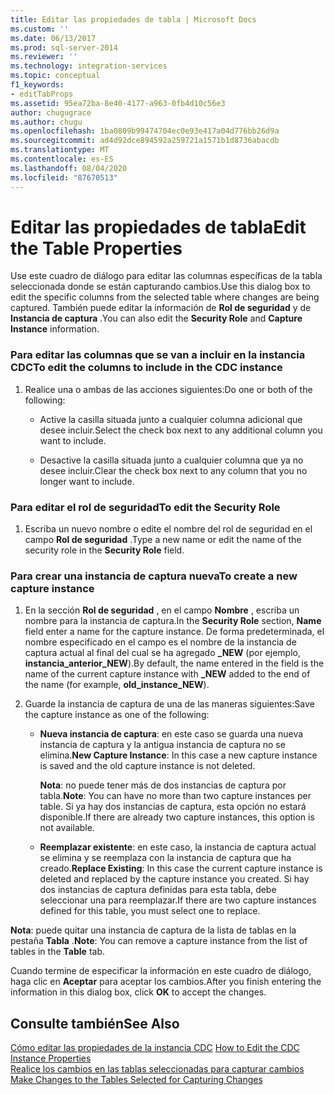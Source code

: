 ```yaml
---
title: Editar las propiedades de tabla | Microsoft Docs
ms.custom: ''
ms.date: 06/13/2017
ms.prod: sql-server-2014
ms.reviewer: ''
ms.technology: integration-services
ms.topic: conceptual
f1_keywords:
- editTabProps
ms.assetid: 95ea72ba-8e40-4177-a963-0fb4d10c56e3
author: chugugrace
ms.author: chugu
ms.openlocfilehash: 1ba0809b99474704ec0e93e417a04d776bb26d9a
ms.sourcegitcommit: ad4d92dce894592a259721a1571b1d8736abacdb
ms.translationtype: MT
ms.contentlocale: es-ES
ms.lasthandoff: 08/04/2020
ms.locfileid: "87670513"
---
```

# <a name="edit-the-table-properties"></a><span data-ttu-id="71b34-102">Editar las propiedades de tabla</span><span class="sxs-lookup"><span data-stu-id="71b34-102">Edit the Table Properties</span></span>
  <span data-ttu-id="71b34-103">Use este cuadro de diálogo para editar las columnas específicas de la tabla seleccionada donde se están capturando cambios.</span><span class="sxs-lookup"><span data-stu-id="71b34-103">Use this dialog box to edit the specific columns from the selected table where changes are being captured.</span></span> <span data-ttu-id="71b34-104">También puede editar la información de **Rol de seguridad** y de **Instancia de captura** .</span><span class="sxs-lookup"><span data-stu-id="71b34-104">You can also edit the **Security Role** and **Capture Instance** information.</span></span>  
  
### <a name="to-edit-the-columns-to-include-in-the-cdc-instance"></a><span data-ttu-id="71b34-105">Para editar las columnas que se van a incluir en la instancia CDC</span><span class="sxs-lookup"><span data-stu-id="71b34-105">To edit the columns to include in the CDC instance</span></span>  
  
1.  <span data-ttu-id="71b34-106">Realice una o ambas de las acciones siguientes:</span><span class="sxs-lookup"><span data-stu-id="71b34-106">Do one or both of the following:</span></span>  
  
    -   <span data-ttu-id="71b34-107">Active la casilla situada junto a cualquier columna adicional que desee incluir.</span><span class="sxs-lookup"><span data-stu-id="71b34-107">Select the check box next to any additional column you want to include.</span></span>  
  
    -   <span data-ttu-id="71b34-108">Desactive la casilla situada junto a cualquier columna que ya no desee incluir.</span><span class="sxs-lookup"><span data-stu-id="71b34-108">Clear the check box next to any column that you no longer want to include.</span></span>  
  
### <a name="to-edit-the-security-role"></a><span data-ttu-id="71b34-109">Para editar el rol de seguridad</span><span class="sxs-lookup"><span data-stu-id="71b34-109">To edit the Security Role</span></span>  
  
1.  <span data-ttu-id="71b34-110">Escriba un nuevo nombre o edite el nombre del rol de seguridad en el campo **Rol de seguridad** .</span><span class="sxs-lookup"><span data-stu-id="71b34-110">Type a new name or edit the name of the security role in the **Security Role** field.</span></span>  
  
### <a name="to-create-a-new-capture-instance"></a><span data-ttu-id="71b34-111">Para crear una instancia de captura nueva</span><span class="sxs-lookup"><span data-stu-id="71b34-111">To create a new capture instance</span></span>  
  
1.  <span data-ttu-id="71b34-112">En la sección **Rol de seguridad** , en el campo **Nombre** , escriba un nombre para la instancia de captura.</span><span class="sxs-lookup"><span data-stu-id="71b34-112">In the **Security Role** section, **Name** field enter a name for the capture instance.</span></span> <span data-ttu-id="71b34-113">De forma predeterminada, el nombre especificado en el campo es el nombre de la instancia de captura actual al final del cual se ha agregado **_NEW** (por ejemplo, **instancia_anterior_NEW**).</span><span class="sxs-lookup"><span data-stu-id="71b34-113">By default, the name entered in the field is the name of the current capture instance with **_NEW** added to the end of the name (for example, **old_instance_NEW**).</span></span>  
  
2.  <span data-ttu-id="71b34-114">Guarde la instancia de captura de una de las maneras siguientes:</span><span class="sxs-lookup"><span data-stu-id="71b34-114">Save the capture instance as one of the following:</span></span>  
  
    -   <span data-ttu-id="71b34-115">**Nueva instancia de captura**: en este caso se guarda una nueva instancia de captura y la antigua instancia de captura no se elimina.</span><span class="sxs-lookup"><span data-stu-id="71b34-115">**New Capture Instance**: In this case a new capture instance is saved and the old capture instance is not deleted.</span></span>  
  
         <span data-ttu-id="71b34-116">**Nota**: no puede tener más de dos instancias de captura por tabla.</span><span class="sxs-lookup"><span data-stu-id="71b34-116">**Note**: You can have no more than two capture instances per table.</span></span> <span data-ttu-id="71b34-117">Si ya hay dos instancias de captura, esta opción no estará disponible.</span><span class="sxs-lookup"><span data-stu-id="71b34-117">If there are already two capture instances, this option is not available.</span></span>  
  
    -   <span data-ttu-id="71b34-118">**Reemplazar existente**: en este caso, la instancia de captura actual se elimina y se reemplaza con la instancia de captura que ha creado.</span><span class="sxs-lookup"><span data-stu-id="71b34-118">**Replace Existing**: In this case the current capture instance is deleted and replaced by the capture instance you created.</span></span> <span data-ttu-id="71b34-119">Si hay dos instancias de captura definidas para esta tabla, debe seleccionar una para reemplazar.</span><span class="sxs-lookup"><span data-stu-id="71b34-119">If there are two capture instances defined for this table, you must select one to replace.</span></span>  
  
 <span data-ttu-id="71b34-120">**Nota**: puede quitar una instancia de captura de la lista de tablas en la pestaña **Tabla** .</span><span class="sxs-lookup"><span data-stu-id="71b34-120">**Note**: You can remove a capture instance from the list of tables in the **Table** tab.</span></span>  
  
 <span data-ttu-id="71b34-121">Cuando termine de especificar la información en este cuadro de diálogo, haga clic en **Aceptar** para aceptar los cambios.</span><span class="sxs-lookup"><span data-stu-id="71b34-121">After you finish entering the information in this dialog box, click **OK** to accept the changes.</span></span>  
  
## <a name="see-also"></a><span data-ttu-id="71b34-122">Consulte también</span><span class="sxs-lookup"><span data-stu-id="71b34-122">See Also</span></span>  
 <span data-ttu-id="71b34-123">[Cómo editar las propiedades de la instancia CDC](how-to-edit-the-cdc-instance-properties.md) </span><span class="sxs-lookup"><span data-stu-id="71b34-123">[How to Edit the CDC Instance Properties](how-to-edit-the-cdc-instance-properties.md) </span></span>  
 [<span data-ttu-id="71b34-124">Realice los cambios en las tablas seleccionadas para capturar cambios </span><span class="sxs-lookup"><span data-stu-id="71b34-124">Make Changes to the Tables Selected for Capturing Changes</span></span>](make-changes-to-the-tables-selected-for-capturing-changes.md)  
  
  
